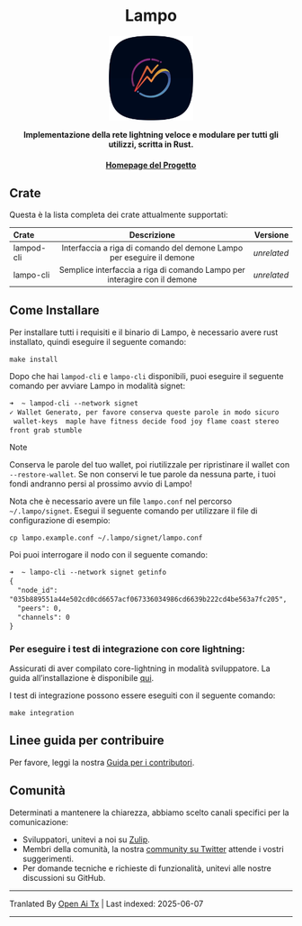 <div align="center">
  <h1>Lampo</h1>

  <img src="https://github.com/saradurante/lampo.docs/blob/dc0dce971c3052f0e9dd668fdf0c7376b12fee7b/imgs/web/icon-512.png?raw=true"  width="150" height="150" />


  <p>
    <strong>Implementazione della rete lightning veloce e modulare per tutti gli utilizzi, scritta in Rust.</strong>
  </p>

  <h4>
    <a href="https://lampo.devcrew.cc">Homepage del Progetto</a>
  </h4>
</div>

## Crate

Questa è la lista completa dei crate attualmente supportati:

| Crate       | Descrizione                                   | Versione    |
|:------------|:---------------------------------------------:|------------:|
| lampod-cli  | Interfaccia a riga di comando del demone Lampo per eseguire il demone | _unrelated_ |
| lampo-cli   | Semplice interfaccia a riga di comando Lampo per interagire con il demone | _unrelated_ |

## Come Installare

Per installare tutti i requisiti e il binario di Lampo, è necessario
avere rust installato, quindi eseguire il seguente comando:

```
make install
```

Dopo che hai `lampod-cli` e `lampo-cli` disponibili, puoi
eseguire il seguente comando per avviare Lampo in modalità signet:

```
➜  ~ lampod-cli --network signet
✓ Wallet Generato, per favore conserva queste parole in modo sicuro
 wallet-keys  maple have fitness decide food joy flame coast stereo front grab stumble
```

>[!NOTE]
Conserva le parole del tuo wallet, poi riutilizzale per ripristinare il wallet con `--restore-wallet`.
Se non conservi le tue parole da nessuna parte, i tuoi fondi andranno persi al prossimo avvio di Lampo!

Nota che è necessario avere un file `lampo.conf` nel percorso `~/.lampo/signet`. Esegui il
seguente comando per utilizzare il file di configurazione di esempio:

```
cp lampo.example.conf ~/.lampo/signet/lampo.conf
```

Poi puoi interrogare il nodo con il seguente comando:

``` 
➜  ~ lampo-cli --network signet getinfo
{
  "node_id": "035b889551a44e502cd0cd6657acf067336034986cd6639b222cd4be563a7fc205",
  "peers": 0,
  "channels": 0
}
```

### Per eseguire i test di integrazione con core lightning:

Assicurati di aver compilato core-lightning in modalità sviluppatore. La guida all’installazione è disponibile [qui](https://docs.corelightning.org/docs/installation).

I test di integrazione possono essere eseguiti con il seguente comando:

```
make integration
```

## Linee guida per contribuire

Per favore, leggi la nostra [Guida per i contributori](https://raw.githubusercontent.com/vincenzopalazzo/lampo.rs/main/CONTRIBUTING.md).

## Comunità

Determinati a mantenere la chiarezza, abbiamo scelto canali specifici per la comunicazione:
- Sviluppatori, unitevi a noi su [Zulip](https://lampo-dev.zulipchat.com/).
- Membri della comunità, la nostra [community su Twitter](https://twitter.com/i/communities/1736414802849706087) attende i vostri suggerimenti.
- Per domande tecniche e richieste di funzionalità, unitevi alle nostre discussioni su GitHub.


---


Tranlated By [Open Ai Tx](https://github.com/OpenAiTx/OpenAiTx) | Last indexed: 2025-06-07


---